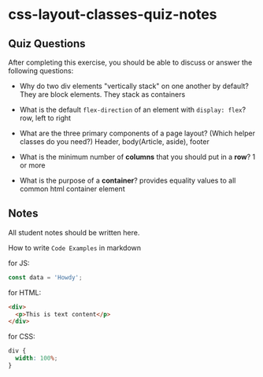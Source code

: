 # css-layout-classes-quiz-notes

## Quiz Questions

After completing this exercise, you should be able to discuss or answer the following questions:

- Why do two div elements "vertically stack" on one another by default?
  They are block elements. They stack as containers

- What is the default `flex-direction` of an element with `display: flex`?
  row, left to right

- What are the three primary components of a page layout? (Which helper classes do you need?)
  Header, body(Article, aside), footer

- What is the minimum number of **columns** that you should put in a **row**?
  1 or more

- What is the purpose of a **container**?
  provides equality values to all common html container element

## Notes

All student notes should be written here.

How to write `Code Examples` in markdown

for JS:

```javascript
const data = 'Howdy';
```

for HTML:

```html
<div>
  <p>This is text content</p>
</div>
```

for CSS:

```css
div {
  width: 100%;
}
```
